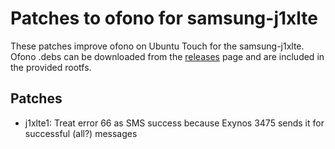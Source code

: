 # Patches to ofono for samsung-j1xlte
These patches improve ofono on Ubuntu Touch for the samsung-j1xlte. Ofono .debs can be downloaded from the [releases](https://github.com/j1xlte-gtelwifiue/ofono_patches_j1xlte/releases) page and are included in the provided rootfs.

## Patches
- j1xlte1: Treat error 66 as SMS success because Exynos 3475 sends it for successful (all?) messages
